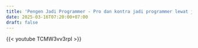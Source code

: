 ```yaml
---
title: 'Pengen Jadi Programmer - Pro dan kontra jadi programmer lewat jalur bootcamp'
date: 2025-03-16T07:20:00+07:00
draft: false
---
```


{{< youtube TCMW3vv3rpI >}}
